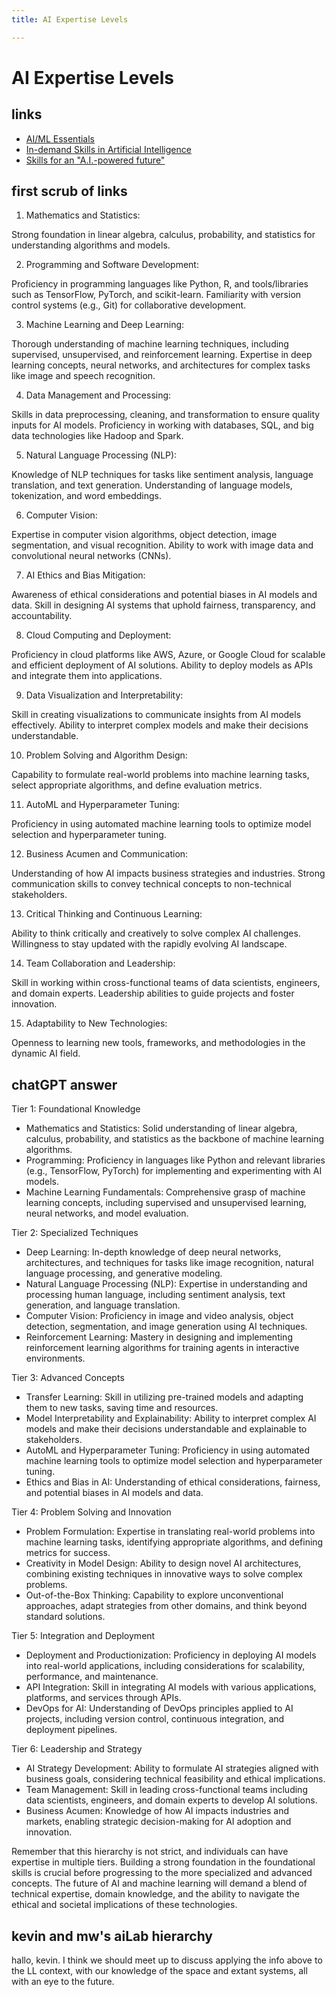 ```yaml
---
title: AI Expertise Levels

---
```


# AI Expertise Levels

## links 

* [AI/ML Essentials](https://www.pluralsight.com/blog/software-development/essential-skills-ml-ai-devs-aws)
* [In-demand Skills in Artificial Intelligence](https://www.mygreatlearning.com/blog/most-in-demand-skills-in-artificial-intelligence/)
* [Skills for an "A.I.-powered future"](https://www.cnbc.com/2023/05/09/top-skills-you-will-need-for-an-ai-powered-future-according-to-microsoft-.html)


## first scrub of links

1. Mathematics and Statistics:

Strong foundation in linear algebra, calculus, probability, and statistics for understanding algorithms and models.

2. Programming and Software Development:

Proficiency in programming languages like Python, R, and tools/libraries such as TensorFlow, PyTorch, and scikit-learn.
Familiarity with version control systems (e.g., Git) for collaborative development.

3. Machine Learning and Deep Learning:

Thorough understanding of machine learning techniques, including supervised, unsupervised, and reinforcement learning.
Expertise in deep learning concepts, neural networks, and architectures for complex tasks like image and speech recognition.

4. Data Management and Processing:

Skills in data preprocessing, cleaning, and transformation to ensure quality inputs for AI models.
Proficiency in working with databases, SQL, and big data technologies like Hadoop and Spark.

5. Natural Language Processing (NLP):

Knowledge of NLP techniques for tasks like sentiment analysis, language translation, and text generation.
Understanding of language models, tokenization, and word embeddings.

6. Computer Vision:

Expertise in computer vision algorithms, object detection, image segmentation, and visual recognition.
Ability to work with image data and convolutional neural networks (CNNs).

7. AI Ethics and Bias Mitigation:

Awareness of ethical considerations and potential biases in AI models and data.
Skill in designing AI systems that uphold fairness, transparency, and accountability.

8. Cloud Computing and Deployment:

Proficiency in cloud platforms like AWS, Azure, or Google Cloud for scalable and efficient deployment of AI solutions.
Ability to deploy models as APIs and integrate them into applications.

9. Data Visualization and Interpretability:

Skill in creating visualizations to communicate insights from AI models effectively.
Ability to interpret complex models and make their decisions understandable.

10. Problem Solving and Algorithm Design:

Capability to formulate real-world problems into machine learning tasks, select appropriate algorithms, and define evaluation metrics.

11. AutoML and Hyperparameter Tuning:

Proficiency in using automated machine learning tools to optimize model selection and hyperparameter tuning.

12. Business Acumen and Communication:

Understanding of how AI impacts business strategies and industries.
Strong communication skills to convey technical concepts to non-technical stakeholders.

13. Critical Thinking and Continuous Learning:

Ability to think critically and creatively to solve complex AI challenges.
Willingness to stay updated with the rapidly evolving AI landscape.

14. Team Collaboration and Leadership:

Skill in working within cross-functional teams of data scientists, engineers, and domain experts.
Leadership abilities to guide projects and foster innovation.

15. Adaptability to New Technologies:

Openness to learning new tools, frameworks, and methodologies in the dynamic AI field.


## chatGPT answer 

Tier 1: Foundational Knowledge

* Mathematics and Statistics: Solid understanding of linear algebra, calculus, probability, and statistics as the backbone of machine learning algorithms.
* Programming: Proficiency in languages like Python and relevant libraries (e.g., TensorFlow, PyTorch) for implementing and experimenting with AI models.
* Machine Learning Fundamentals: Comprehensive grasp of machine learning concepts, including supervised and unsupervised learning, neural networks, and model evaluation.

Tier 2: Specialized Techniques

* Deep Learning: In-depth knowledge of deep neural networks, architectures, and techniques for tasks like image recognition, natural language processing, and generative modeling.
* Natural Language Processing (NLP): Expertise in understanding and processing human language, including sentiment analysis, text generation, and language translation.
* Computer Vision: Proficiency in image and video analysis, object detection, segmentation, and image generation using AI techniques.
* Reinforcement Learning: Mastery in designing and implementing reinforcement learning algorithms for training agents in interactive environments.


Tier 3: Advanced Concepts


* Transfer Learning: Skill in utilizing pre-trained models and adapting them to new tasks, saving time and resources.
* Model Interpretability and Explainability: Ability to interpret complex AI models and make their decisions understandable and explainable to stakeholders.
* AutoML and Hyperparameter Tuning: Proficiency in using automated machine learning tools to optimize model selection and hyperparameter tuning.
* Ethics and Bias in AI: Understanding of ethical considerations, fairness, and potential biases in AI models and data.


Tier 4: Problem Solving and Innovation


* Problem Formulation: Expertise in translating real-world problems into machine learning tasks, identifying appropriate algorithms, and defining metrics for success.
* Creativity in Model Design: Ability to design novel AI architectures, combining existing techniques in innovative ways to solve complex problems.
* Out-of-the-Box Thinking: Capability to explore unconventional approaches, adapt strategies from other domains, and think beyond standard solutions.


Tier 5: Integration and Deployment


* Deployment and Productionization: Proficiency in deploying AI models into real-world applications, including considerations for scalability, performance, and maintenance.
* API Integration: Skill in integrating AI models with various applications, platforms, and services through APIs.
* DevOps for AI: Understanding of DevOps principles applied to AI projects, including version control, continuous integration, and deployment pipelines.


Tier 6: Leadership and Strategy


* AI Strategy Development: Ability to formulate AI strategies aligned with business goals, considering technical feasibility and ethical implications.
* Team Management: Skill in leading cross-functional teams including data scientists, engineers, and domain experts to develop AI solutions.
* Business Acumen: Knowledge of how AI impacts industries and markets, enabling strategic decision-making for AI adoption and innovation.




Remember that this hierarchy is not strict, and individuals can have expertise in multiple tiers. Building a strong foundation in the foundational skills is crucial before progressing to the more specialized and advanced concepts. The future of AI and machine learning will demand a blend of technical expertise, domain knowledge, and the ability to navigate the ethical and societal implications of these technologies.



## kevin and mw's aiLab hierarchy 

hallo, kevin. I think we should meet up to discuss applying the info above to the LL context, with our knowledge of the space and extant systems, all with an eye to the future. 


